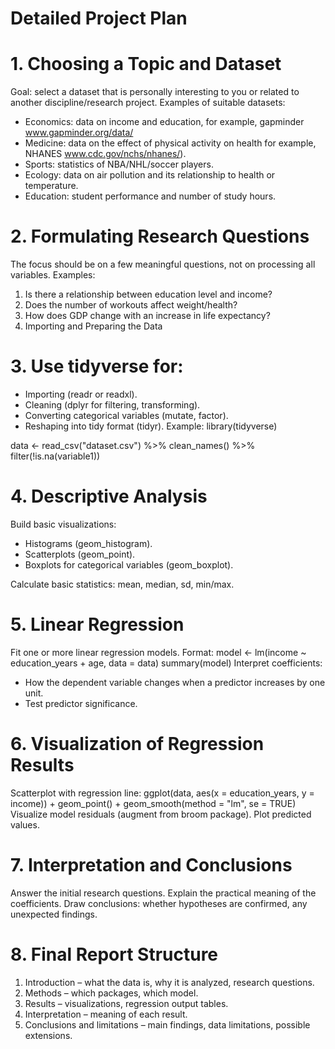 # Detailed Project Plan

# 1. Choosing a Topic and Dataset
Goal: select a dataset that is personally interesting to you or related to another discipline/research project.
Examples of suitable datasets:
- Economics: data on income and education, for example, gapminder www.gapminder.org/data/
- Medicine: data on the effect of physical activity on health for example, NHANES www.cdc.gov/nchs/nhanes/).
- Sports: statistics of NBA/NHL/soccer players.
- Ecology: data on air pollution and its relationship to health or temperature.
- Education: student performance and number of study hours.
  
# 2. Formulating Research Questions
The focus should be on a few meaningful questions, not on processing all variables.
Examples:
1. Is there a relationship between education level and income?
2. Does the number of workouts affect weight/health?
3. How does GDP change with an increase in life expectancy?
3. Importing and Preparing the Data
   
# 3. Use tidyverse for:
- Importing (readr or readxl).
- Cleaning (dplyr for filtering, transforming).
- Converting categorical variables (mutate, factor).
- Reshaping into tidy format (tidyr).
Example:
library(tidyverse)

data <- read_csv("dataset.csv") %>%
  clean_names() %>%
  filter(!is.na(variable1))
  
# 4. Descriptive Analysis
Build basic visualizations:
- Histograms (geom_histogram).
- Scatterplots (geom_point).
- Boxplots for categorical variables (geom_boxplot).

Calculate basic statistics: mean, median, sd, min/max.

# 5. Linear Regression
Fit one or more linear regression models.
Format:
model <- lm(income ~ education_years + age, data = data)
summary(model)
Interpret coefficients:
- How the dependent variable changes when a predictor increases by one unit.
- Test predictor significance.

# 6. Visualization of Regression Results
Scatterplot with regression line:
ggplot(data, aes(x = education_years, y = income)) +
  geom_point() +
  geom_smooth(method = "lm", se = TRUE)
Visualize model residuals (augment from broom package).
Plot predicted values.

# 7. Interpretation and Conclusions
Answer the initial research questions.
Explain the practical meaning of the coefficients.
Draw conclusions: whether hypotheses are confirmed, any unexpected findings.

# 8. Final Report Structure
1. Introduction – what the data is, why it is analyzed, research questions.
2. Methods – which packages, which model.
3. Results – visualizations, regression output tables.
4. Interpretation – meaning of each result.
5. Conclusions and limitations – main findings, data limitations, possible extensions.
